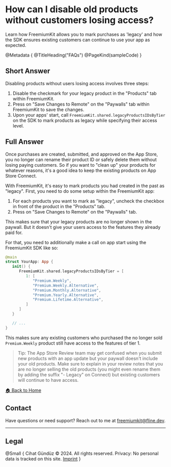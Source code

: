 # How can I disable old products without customers losing access?

Learn how FreemiumKit allows you to mark purchases as 'legacy' and how the SDK ensures existing customers can continue to use your app as expected.

@Metadata {
   @TitleHeading("FAQs")
   @PageKind(sampleCode)
}

## Short Answer

Disabling products without users losing access involves three steps:

1. Disable the checkmark for your legacy product in the "Products" tab within FreemiumKit.
2. Press on "Save Changes to Remote" on the "Paywalls" tab within FreemiumKit to save the changes.
3. Upon your apps' start, call `FreemiumKit.shared.legacyProductsIDsByTier` on the SDK to mark products as legacy while specifying their access level.

## Full Answer

Once purchases are created, submitted, and approved on the App Store, you no longer can rename their product ID or safely delete them without losing paying customers. So if you want to "clean up" your products for whatever reasons, it's a good idea to keep the existing products on App Store Connect.

With FreemiumKit, it's easy to mark products you had created in the past as "legacy". First, you need to do some setup within the FreemiumKit app:

1. For each products you want to mark as "legacy", uncheck the checkbox in front of the product in the "Products" tab.
2. Press on "Save Changes to Remote" on the "Paywalls" tab.

This makes sure that your legacy products are no longer shown in the paywall. But it doesn't give your users access to the features they already paid for.

For that, you need to additionally make a call on app start using the FreemiumKit SDK like so:

```swift
@main
struct YourApp: App {
   init() {
      FreemiumKit.shared.legacyProductsIDsByTier = [
         1: [
            "Premium.Weekly",
            "Premium.Weekly.Alternative",
            "Premium.Monthly.Alternative",
            "Premium.Yearly.Alternative",
            "Premium.Lifetime.Alternative",
         ]
      ]
   }

   // ...
}
```

This makes sure any existing customers who purchased the no longer sold `Premium.Weekly` product still have access to the features of tier 1.

> Tip: The App Store Review team may get confused when you submit new products with an app update but your paywall doesn't include your old products. Make sure to explain in your review notes that you are no longer selling the old products (you might even rename them by adding the suffix "- Legacy" on Connect) but existing customers will continue to have access.

[🏠 Back to Home](https://freemiumkit.app)

## Contact

Have questions or need support? Reach out to me at [freemiumkit@fline.dev](mailto:freemiumkit@fline.dev).

---

## Legal

@Small {
   Cihat Gündüz © 2024. All rights reserved.
   Privacy: No personal data is tracked on this site.
   [Imprint](https://www.fline.dev/imprint/)
}
